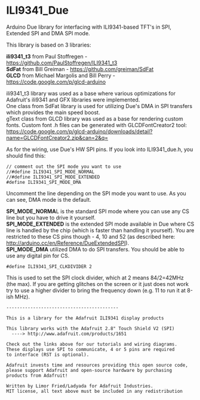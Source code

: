 ILI9341_Due
===========

Arduino Due library for interfacing with ILI9341-based TFT's in SPI, Extended SPI and DMA SPI mode.

This library is based on 3 libraries:

<b>ili9341_t3</b> from Paul Stoffregen - https://github.com/PaulStoffregen/ILI9341_t3<br>
<b>SdFat</b> from Bill Greiman - https://github.com/greiman/SdFat<br>
<b>GLCD</b> from Michael Margolis and Bill Perry - https://code.google.com/p/glcd-arduino<br>

ili9341_t3 library was used as a base where various optimizations for Adafruit's ili9341 and GFX libraries were implemented.<br>
One class from SdFat library is used for utilizing Due's DMA in SPI transfers which provides the main speed boost.<br>
gText class from GLCD library was used as a base for rendering custom fonts. Custom font .h files can be generated with GLCDFontCreator2 tool:<br>
https://code.google.com/p/glcd-arduino/downloads/detail?name=GLCDFontCreator2.zip&can=2&q=

As for the wiring, use Due's HW SPI pins.
If you look into ILI9341_due.h, you should find this:
```Arduino
// comment out the SPI mode you want to use
//#define ILI9341_SPI_MODE_NORMAL
//#define ILI9341_SPI_MODE_EXTENDED
#define ILI9341_SPI_MODE_DMA
```

Uncomment the line depending on the SPI mode you want to use. As you can see, DMA mode is the default.

<b>SPI_MODE_NORMA</b>L is the standard SPI mode where you can use any CS line but you have to drive it yourself.<br>
<b>SPI_MODE_EXTENDED</b> is the extended SPI mode available in Due where CS line is handled by the chip (which is faster than handling it yourself). You are restricted to these CS pins though - 4, 10 and 52 (as described here: http://arduino.cc/en/Reference/DueExtendedSPI).<br>
<b>SPI_MODE_DMA</b> utilized DMA to do SPI transfers. You should be able to use any digital pin for CS.

```Arduino
#define ILI9341_SPI_CLKDIVIDER 2
```

This is used to set the SPI clock divider, which at 2 means 84/2=42MHz (the max). If you are getting glitches on the screen or it just does not work try to use a higher divider to bring the frequency down (e.g. 11 to run it at 8-ish MHz).



```
------------------------------------------

This is a library for the Adafruit ILI9341 display products

This library works with the Adafruit 2.8" Touch Shield V2 (SPI)
  ----> http://www.adafruit.com/products/1651
 
Check out the links above for our tutorials and wiring diagrams.
These displays use SPI to communicate, 4 or 5 pins are required
to interface (RST is optional).

Adafruit invests time and resources providing this open source code,
please support Adafruit and open-source hardware by purchasing
products from Adafruit!

Written by Limor Fried/Ladyada for Adafruit Industries.
MIT license, all text above must be included in any redistribution
```
